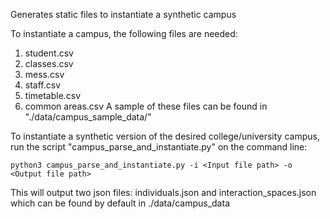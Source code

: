 Generates static files to instantiate a synthetic campus

To instantiate a campus, the following files are needed:
1. student.csv
2. classes.csv
3. mess.csv
4. staff.csv
5. timetable.csv
6. common areas.csv
A sample of these files can be found in "./data/campus_sample_data/"

To instantiate a synthetic version of the desired college/university campus, run the script "campus_parse_and_instantiate.py" on the command line:

`python3 campus_parse_and_instantiate.py -i <Input file path> -o <Output file path>`

This will output two json files: individuals.json and interaction_spaces.json which can be found by default in ./data/campus_data
